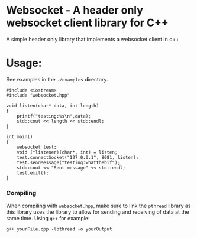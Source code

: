 # Websocket - A header only websocket client library for C++

A simple header only library that implements a websocket client in c++

# Usage:
See examples in the `./examples` directory.
```
#include <iostream>
#include "websocket.hpp"

void listen(char* data, int length)
{
    printf("testing:%s\n",data);
    std::cout << length << std::endl;
}

int main()
{
    websocket test;
    void (*listener)(char*, int) = listen;
    test.connectSocket("127.0.0.1", 8081, listen);
    test.sendMessage("testing:whatthebif");
    std::cout << "Sent message" << std::endl;
    test.exit();
}
```
### Compiling
When compiling with `websocket.hpp`, make sure to link the `pthread` library as this library uses the library to allow for sending and receiving of data at the same time. Using `g++` for example:
```
g++ yourFile.cpp -lpthread -o yourOutput 
```